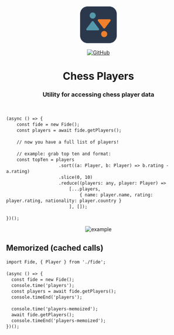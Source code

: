 <p align="center">
    <img
      alt="The Chess Centre"
      src="https://github.com/Chess-Centre/welcome/blob/master/img/bcc-dark-logo.png"
      width="100"
    />
  <p align="center">
      <a href="https://github.com/chess-centre/welcome/blob/master/LICENSE">
        <img alt="GitHub" src="https://img.shields.io/github/license/chess-centre/welcome?style=flat">
      </a>
  </p>
  <h1 align="center"> Chess Players </h1>
</p>
<p align="center">
  <h3 align="center"> Utility for accessing chess player data </h3>
</p>
<br />

```
(async () => {
    const fide = new Fide();
    const players = await fide.getPlayers();
    
    // now you have a full list of players!

    // example: grab top ten and format:
    const topTen = players
                    .sort((a: Player, b: Player) => b.rating - a.rating)
                    .slice(0, 10)
                    .reduce((players: any, player: Player) => 
                        [...players, 
                            { name: player.name, rating: player.rating, nationality: player.country }
                        ], []);
                        
})();
```

<p align="center">
    <img
      alt="example"
      src="https://github.com/chess-centre/chess-players/blob/refactor/rewrite-fide-download-service/src/img/example.png"
      width="600"
    />
</p>

## Memorized (cached calls)
```
import Fide, { Player } from './fide';

(async () => {
  const fide = new Fide();
  console.time('players');
  const players = await fide.getPlayers();
  console.timeEnd('players');

  console.time('players-memoized');
  await fide.getPlayers();
  console.timeEnd('players-memoized');
})();
```
